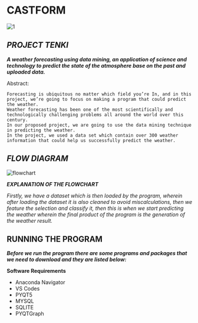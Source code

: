 # CASTFORM

![1](https://user-images.githubusercontent.com/63195930/80985937-7212df00-8e62-11ea-9e56-60f598c81981.png)

## *PROJECT TENKI*
***A weather forecasting using data mining, an application of science and technology to predict the state of the atmosphere base on the past and uploaded data.***



Abstract:
```
Forecasting is ubiquitous no matter which field you’re In, and in this project, we’re going to focus on making a program that could predict the weather. 
Weather forecasting has been one of the most scientifically and technologically challenging problems all around the world over this century. 
In our proposed project, we are going to use the data mining technique in predicting the weather. 
In the project, we used a data set which contain over 300 weather information that could help us successfully predict the weather. 
```

## ***FLOW DIAGRAM***

![flowchart](https://user-images.githubusercontent.com/63195930/80984888-0a0fc900-8e61-11ea-9149-390597a5ef35.png)

***EXPLANATION OF THE FLOWCHART***

*Firstly, we have a dataset which is then loaded by the program, wherein after loading the dataset it is also cleaned to avoid miscalculations, then we feature the selection and classify it, then this is when we start predicting the weather wherein the final product of the program is the generation of the weather result.*

## RUNNING THE PROGRAM

***Before we run the program there are some programs and packages that we need to download and they are listed below:***

**Software Requirements**
- Anaconda Navigator
- VS Codes
- PYQT5
- MYSQL
- SQLITE 
- PYQTGraph


